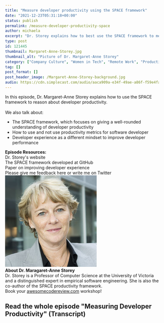```yaml
---
title: "Measure developer productivity using the SPACE framework"
date: "2021-12-23T05:31:18+00:00"
status: publish
permalink: /measure-developer-productivity-space
author: michaela
excerpt: "Dr. Storey explains how to best use the SPACE framework to measure the productivity of software engineering teams."
type: post
id: 121445
thumbnail: Margaret-Anne-Storey.jpg
thumbnail_alt: "Picture of Dr. Margaret-Anne Storey"
category: ["Company Culture", "Women in Tech", "Remote Work", "Productivity"]
tag: []
post_format: []
post_header_image: /Margaret-Anne-Storey-background.jpg
audio: https://cdn.simplecast.com/audio/aaca909a-e34f-49ae-a86f-f59e4fa807f0/episodes/5f2f49ae-1df9-4c13-9a52-670548e10892/audio/f557f044-ac96-40a4-b6b4-f8f215a1a81b/default_tc.mp3
---
```


<div class="episode-about">
    In this episode, Dr. Margaret-Anne Storey explains how to use the SPACE framework to reason about developer productivity.
    <br/> <br/>We also talk about:
    <ul>
        <li> The SPACE framework, which focuses on giving a well-rounded understanding of developer productivity</li>
        <li> How to use and not use productivity metrics for software developer</li>
        <li> Developer experience as a different mindset to improve developer performance</li>
    </ul>
</div>
<div class=" episode-links">
<b>Episode Resources:</b><br/>
    Dr. Storey's website <br/>
    The SPACE framework developed at GitHub<br/>
    Paper on improving developer experience<br/>
    Please give me feedback here or write me on Twitter<br/>
</div>

<div class="row pt-2 align-items-center">
    <div class="col-4 guest-picture">
    <img src="Margaret-Anne-Storey.jpg" alt="Dr. Margaret-Anne Storey"/>
    </div>
    <div class="col-8 guest-about">
    <b>About Dr. Maragaret-Anne Storey</b><br/>
    Dr. Storey is a Professor of Computer Science at the University of Victoria and a distinguished expert in empirical software engineering. She is also the co-author of the SPACE productivity framework.
    </div>
</div>

<div class="sponsorship">
Book your <a href="https://www.michaelagreiler.com/workshops">awesomecodereview.com</a> workshop!
</div>

## Read the whole episode "Measuring Developer Productivity" (Transcript)
